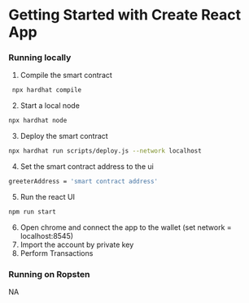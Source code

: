 # Getting Started with Create React App

### Running locally

1. Compile the smart contract
```bash
 npx hardhat compile                         
```
2. Start a local node

```bash
npx hardhat node
```
3. Deploy the smart contract

```bash
npx hardhat run scripts/deploy.js --network localhost
```
4. Set the smart contract address to the ui

```bash
greeterAddress = 'smart contract address'
```
5. Run the react UI
```bash
npm run start
```   
6. Open chrome and connect the app to the wallet (set network = localhost:8545)
7. Import the account by private key
8. Perform Transactions


### Running on Ropsten

NA
